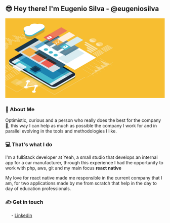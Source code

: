  ## 😎 Hey there! I'm Eugenio Silva - @eugeniosilva 

<img src="https://github.com/eugenioduarte/eugenioduarte/blob/main/shutterstock_1108368557.jpg">


### 👋 About Me
Optimistic, curious and a person who really does the best for the company 💚, this way I can help as much as possible the company I work for and in parallel evolving in the tools and methodologies I like.


 ### 💻 That's what I do

I'm a fullStack developer at Yeah, a small studio that develops an internal app for a car manufacturer, through this experience I had the opportunity to work with php, aws, git and my main focus **react native**


My love for react native made me responsible in the current company that I am, for two applications made by me from scratch that help in the day to day of education professionals.


 ### ✍ Get in touch
<img src="https://content.linkedin.com/content/dam/me/brand/en-us/brand-home/logos/In-Blue-Logo.png.original.png" width="15" height="15"> -  [Linkedin](https://www.linkedin.com/in/eugenioduartesilva/) 


<!--
**eugenioduarte/eugenioduarte** is a ✨ _special_ ✨ repository because its `README.md` (this file) appears on your GitHub profile.
![Anurag's GitHub stats](https://github-readme-stats.vercel.app/api?username=eugenioduarte&show_icons=true&theme=vision-friendly-dark )
<br>
[![Top Langs](https://github-readme-stats.vercel.app/api/top-langs/?username=eugenioduarte&layout=compact&text_color=daf7dc&bg_color=151515)](https://github.com/eugenioduarte/github-readme-stats)
Here are some ideas to get you started:
